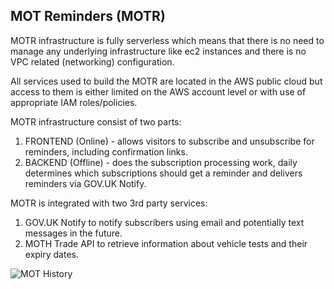 ## MOT Reminders (MOTR)

MOTR infrastructure is fully serverless which means that there is no need to manage any underlying infrastructure like ec2 instances and there is no VPC related (networking) configuration.

All  services used to build the MOTR are located in the AWS public cloud but access to them is either limited on the AWS account level or with use of appropriate IAM roles/policies.

MOTR infrastructure consist of two parts:

1. FRONTEND (Online) - allows visitors to subscribe and unsubscribe for reminders, including confirmation links.
1. BACKEND (Offline) - does the subscription processing work, daily determines which subscriptions should get a reminder and delivers reminders via GOV.UK Notify.

MOTR is integrated with two 3rd party services:

1. GOV.UK Notify to notify subscribers using email and potentially text messages in the future.
1. MOTH Trade API to retrieve information about vehicle tests and their expiry dates.

![MOT History](/images/documentation/moth-logical.jpg)

